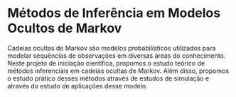 # Métodos de Inferência em Modelos Ocultos de Markov
Cadeias ocultas de Markov são modelos probabilísticos utilizados para modelar sequências de observações em diversas áreas do conhecimento. Neste projeto de iniciação científica, propomos o estudo teórico de métodos inferenciais em cadeias ocultas de Markov. Além disso, propomos o estudo prático desses métodos através de estudos de simulação e através do estudo de aplicações desse modelo.